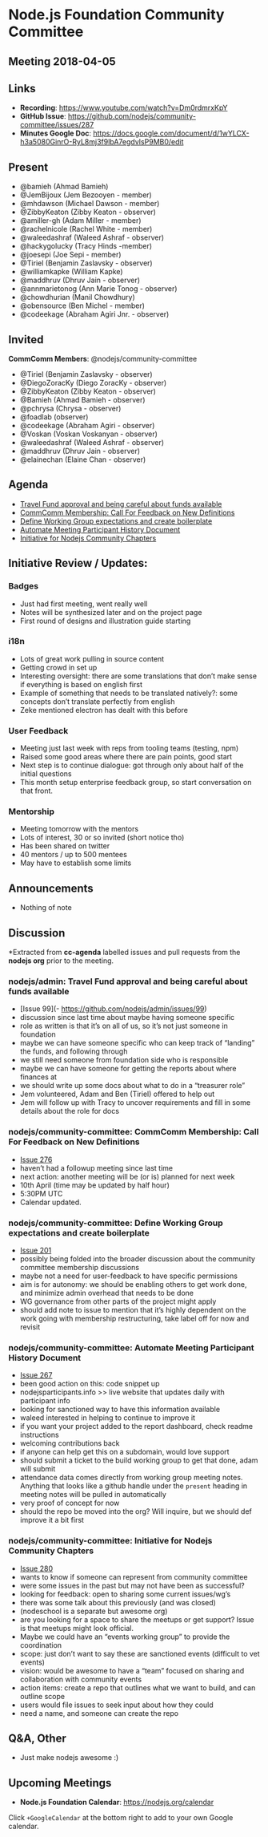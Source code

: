# Node.js Foundation Community Committee 
## Meeting 2018-04-05

## Links

- **Recording**: https://www.youtube.com/watch?v=Dm0rdmrxKpY
- **GitHub Issue**: https://github.com/nodejs/community-committee/issues/287
- **Minutes Google Doc**: https://docs.google.com/document/d/1wYLCX-h3a5080GinrO-RyL8mj3f9lbA7egdvIsP9MB0/edit

## Present

- @bamieh (Ahmad Bamieh)
- @JemBijoux (Jem Bezooyen - member)
- @mhdawson (Michael Dawson - member)
- @ZibbyKeaton (Zibby Keaton - observer)
- @amiller-gh (Adam Miller - member)
- @rachelnicole (Rachel White - member)
- @waleedashraf (Waleed Ashraf - observer)
- @hackygolucky (Tracy Hinds -member)
- @joesepi (Joe Sepi - member)
- @Tiriel (Benjamin Zaslavsky - observer)
- @williamkapke (William Kapke)
- @maddhruv (Dhruv Jain - observer)
- @annmarietonog (Ann Marie Tonog - observer) 
- @chowdhurian (Manil Chowdhury)
- @obensource (Ben Michel - member)
- @codeekage (Abraham Agiri Jnr. - observer)

## Invited

**CommComm Members**: @nodejs/community-committee

- @Tiriel (Benjamin Zaslavsky - observer)
- @DiegoZoracKy (Diego ZoracKy - observer)
- @ZibbyKeaton (Zibby Keaton - observer)
- @Bamieh (Ahmad Bamieh - observer)
- @pchrysa (Chrysa - observer)
- @foadlab (observer)
- @codeekage (Abraham Agiri - observer)
- @Voskan (Voskan Voskanyan - observer)
- @waleedashraf (Waleed Ashraf - observer)
- @maddhruv (Dhruv Jain - observer)
- @elainechan (Elaine Chan - observer)

## Agenda

- [Travel Fund approval and being careful about funds available](https://github.com/nodejs/admin/issues/99)
- [CommComm Membership: Call For Feedback on New Definitions](https://github.com/nodejs/community-committee/issues/276)
- [Define Working Group expectations and create boilerplate](https://github.com/nodejs/community-committee/issues/201)
- [Automate Meeting Participant History Document](https://github.com/nodejs/community-committee/issues/267)
- [Initiative for Nodejs Community Chapters](https://github.com/nodejs/community-committee/issues/280)


## Initiative Review / Updates:

### Badges

- Just had first meeting, went really well
- Notes will be synthesized later and on the project page
- First round of designs and illustration guide starting

### i18n

- Lots of great work pulling in source content
- Getting crowd in set up
- Interesting oversight: there are some translations that don’t make sense if everything is based on english first
- Example of something that needs to be translated natively?: some concepts don’t translate perfectly from english
- Zeke mentioned electron has dealt with this before

### User Feedback

- Meeting just last week with reps from tooling teams (testing, npm)
- Raised some good areas where there are pain points, good start
- Next step is to continue dialogue: got through only about half of the initial questions
- This month setup enterprise feedback group, so start conversation on that front.

### Mentorship

- Meeting tomorrow with the mentors
- Lots of interest, 30 or so invited (short notice tho)
- Has been shared on twitter
- 40 mentors / up to 500 mentees
- May have to establish some limits

## Announcements

- Nothing of note

## Discussion 

*Extracted from **cc-agenda** labelled issues and pull requests from the **nodejs org** prior to the meeting.

### nodejs/admin: Travel Fund approval and being careful about funds available

- [Issue 99](- https://github.com/nodejs/admin/issues/99)
- discussion since last time about maybe having someone specific
- role as written is that it’s on all of us, so it’s not just someone in foundation 
- maybe we can have someone specific who can keep track of “landing” the funds, and following through 
- we still need someone from foundation side who is responsible 
- maybe we can have someone for getting the reports about where finances at
- we should write up some docs about what to do in a “treasurer role”
- Jem volunteered, Adam and Ben (Tiriel) offered to help out
- Jem will follow up with Tracy to uncover requirements and fill in some details about the role for docs

### nodejs/community-committee: CommComm Membership: Call For Feedback on New Definitions

- [Issue 276](https://github.com/nodejs/community-committee/issues/276)
- haven’t had a followup meeting since last time
- next action: another meeting will be (or is) planned for next week
- 10th April (time may be updated by half hour)
- 5:30PM UTC
- Calendar updated.

### nodejs/community-committee: Define Working Group expectations and create boilerplate

- [Issue 201](https://github.com/nodejs/community-committee/issues/201)
- possibly being folded into the broader discussion about the community committee membership discussions
- maybe not a need for user-feedback to have specific permissions
- aim is for autonomy: we should be enabling others to get work done, and minimize admin overhead that needs to be done
- WG governance from other parts of the project might apply
- should add note to issue to mention that it’s highly dependent on the work going with membership restructuring, take label off for now and revisit 

### nodejs/community-committee: Automate Meeting Participant History Document

- [Issue 267](https://github.com/nodejs/community-committee/issues/267)
- been good action on this: code snippet up
- nodejsparticipants.info >> live website that updates daily with participant info
- looking for sanctioned way to have this information available
- waleed interested in helping to continue to improve it
- if you want your project added to the report dashboard, check readme instructions
- welcoming contributions back
- if anyone can help get this on a subdomain, would love support
- should submit a ticket to the build working group to get that done, adam will submit
- attendance data comes directly from working group meeting notes. Anything that looks like a github handle under the `present` heading in meeting notes will be pulled in automatically
- very proof of concept for now
- should the repo be moved into the org? Will inquire, but we should def improve it a bit first


### nodejs/community-committee: Initiative for Nodejs Community Chapters

- [Issue 280](https://github.com/nodejs/community-committee/issues/280)
- wants to know if someone can represent from community committee
- were some issues in the past but may not have been as successful?
- looking for feedback: open to sharing some current issues/wg’s
- there was some talk about this previously (and was closed)
- (nodeschool is a separate but awesome org)
- are you looking for a space to share the meetups or get support? Issue is that meetups might look official.
- Maybe we could have an “events working group” to provide the coordination
- scope: just don’t want to say these are sanctioned events (difficult to vet events)
- vision: would be awesome to have a “team” focused on sharing and collaboration with community events
- action items: create a repo that outlines what we want to build, and can outline scope
- users would file issues to seek input about how they could 
- need a name, and someone can create the repo


## Q&A, Other

- Just make nodejs awesome :)

## Upcoming Meetings

- **Node.js Foundation Calendar**: https://nodejs.org/calendar

Click `+GoogleCalendar` at the bottom right to add to your own Google calendar.

